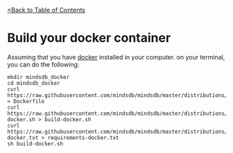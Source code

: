 [<Back to Table of Contents](../../README.md)

# Build your docker container

Assuming that you have [docker](https://docs.docker.com/install/) installed in your computer.
on your terminal, you can do the following:

```
mkdir mindsdb_docker
cd mindsdb_docker
curl https://raw.githubusercontent.com/mindsdb/mindsdb/master/distributions/docker/Dockerfile > Dockerfile
curl https://raw.githubusercontent.com/mindsdb/mindsdb/master/distributions/docker/build-docker.sh > build-docker.sh
curl https://raw.githubusercontent.com/mindsdb/mindsdb/master/distributions/docker/requirements-docker.txt > requirements-docker.txt
sh build-docker.sh
```
